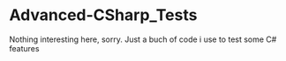 # Advanced-CSharp_Tests
Nothing interesting here, sorry.
Just a buch of code i use to test some C# features
